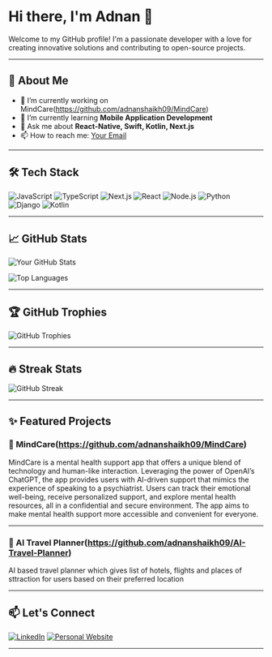 # Hi there, I'm Adnan 👋

Welcome to my GitHub profile! I'm a passionate developer with a love for creating innovative solutions and contributing to open-source projects.

---

## 🚀 About Me

- 🔭 I’m currently working on MindCare(https://github.com/adnanshaikh09/MindCare)
- 🌱 I’m currently learning **Mobile Application Development**
- 💬 Ask me about **React-Native, Swift, Kotlin, Next.js**
- 📫 How to reach me: [Your Email](mailto:shaikhadnan0929@gmail.com)

---

## 🛠️ Tech Stack

![JavaScript](https://img.shields.io/badge/javascript-%23323330.svg?style=for-the-badge&logo=javascript&logoColor=%23F7DF1E)
![TypeScript](https://img.shields.io/badge/typescript-%23007ACC.svg?style=for-the-badge&logo=typescript&logoColor=white)
![Next.js](https://img.shields.io/badge/next.js-%23000000.svg?style=for-the-badge&logo=next-dot-js&logoColor=white)
![React](https://img.shields.io/badge/react-%2320232a.svg?style=for-the-badge&logo=react&logoColor=%2361DAFB)
![Node.js](https://img.shields.io/badge/node.js-%2343853D.svg?style=for-the-badge&logo=node-dot-js&logoColor=white)
![Python](https://img.shields.io/badge/python-%2314354C.svg?style=for-the-badge&logo=python&logoColor=white)
![Django](https://img.shields.io/badge/django-%23092E20.svg?style=for-the-badge&logo=django&logoColor=white)
![Kotlin](https://img.shields.io/badge/kotlin-%230095D5.svg?style=for-the-badge&logo=kotlin&logoColor=white)

---

## 📈 GitHub Stats

![Your GitHub Stats](https://github-readme-stats.vercel.app/api?username=yourusername&show_icons=true&theme=radical)

![Top Languages](https://github-readme-stats.vercel.app/api/top-langs/?username=yourusername&layout=compact&theme=radical)

---

## 🏆 GitHub Trophies

![GitHub Trophies](https://github-profile-trophy.vercel.app/?username=yourusername&theme=algolia)

---

## 🔥 Streak Stats

![GitHub Streak](https://streak-stats.demolab.com/?user=yourusername&theme=highcontrast)

---

## ✨ Featured Projects

### 🚀 MindCare(https://github.com/adnanshaikh09/MindCare)
MindCare is a mental health support app that offers a unique blend of technology and human-like interaction. Leveraging the power of OpenAI’s ChatGPT, the app provides users with AI-driven support that mimics the experience of speaking to a psychiatrist. Users can track their emotional well-being, receive personalized support, and explore mental health resources, all in a confidential and secure environment. The app aims to make mental health support more accessible and convenient for everyone.

---

### 🌟 AI Travel Planner(https://github.com/adnanshaikh09/AI-Travel-Planner)
AI based travel planner which gives list of hotels, flights and places of sttraction for users based on their preferred location


---

## 📫 Let's Connect

[![LinkedIn](https://img.shields.io/badge/LinkedIn-%230077B5.svg?style=for-the-badge&logo=linkedin&logoColor=white)](https://www.linkedin.com/in/adnan-shaikh-ab6ba5184/)
[![Personal Website](https://img.shields.io/badge/Website-%23000000.svg?style=for-the-badge&logo=About.me&logoColor=white)](https://adnanshaikh.dev/)

---

